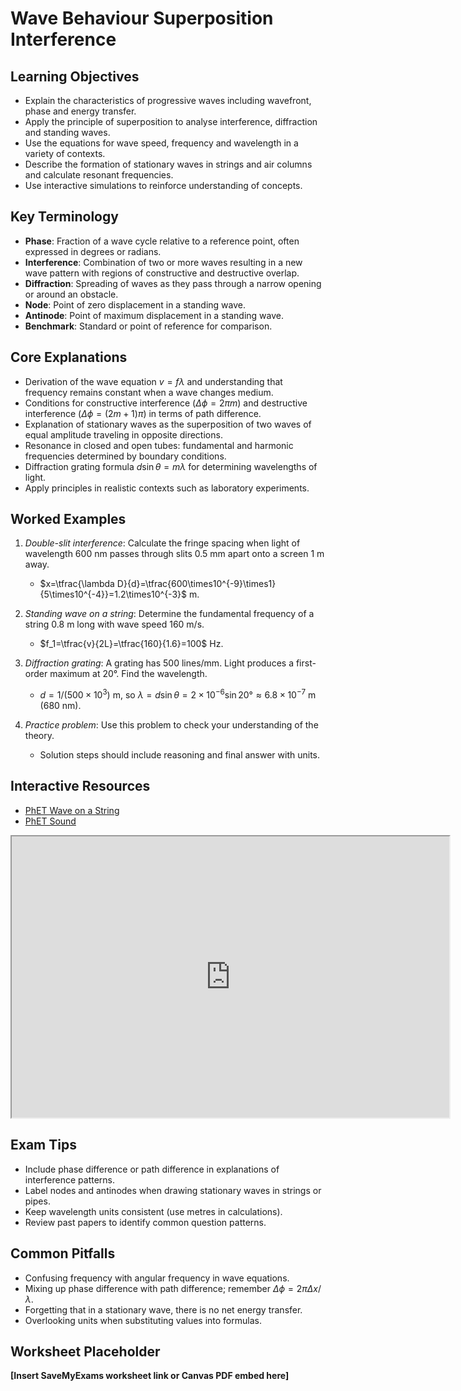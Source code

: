 # Wave Behaviour Superposition Interference

## Learning Objectives
- Explain the characteristics of progressive waves including wavefront, phase and energy transfer.
- Apply the principle of superposition to analyse interference, diffraction and standing waves.
- Use the equations for wave speed, frequency and wavelength in a variety of contexts.
- Describe the formation of stationary waves in strings and air columns and calculate resonant frequencies.
- Use interactive simulations to reinforce understanding of concepts.

## Key Terminology
- **Phase**: Fraction of a wave cycle relative to a reference point, often expressed in degrees or radians.
- **Interference**: Combination of two or more waves resulting in a new wave pattern with regions of constructive and destructive overlap.
- **Diffraction**: Spreading of waves as they pass through a narrow opening or around an obstacle.
- **Node**: Point of zero displacement in a standing wave.
- **Antinode**: Point of maximum displacement in a standing wave.
- **Benchmark**: Standard or point of reference for comparison.

## Core Explanations
- Derivation of the wave equation $v=f\lambda$ and understanding that frequency remains constant when a wave changes medium.
- Conditions for constructive interference ($\Delta\phi=2\pi m$) and destructive interference ($\Delta\phi=(2m+1)\pi$) in terms of path difference.
- Explanation of stationary waves as the superposition of two waves of equal amplitude traveling in opposite directions.
- Resonance in closed and open tubes: fundamental and harmonic frequencies determined by boundary conditions.
- Diffraction grating formula $d\sin\theta=m\lambda$ for determining wavelengths of light.
- Apply principles in realistic contexts such as laboratory experiments.

## Worked Examples
1. *Double-slit interference*: Calculate the fringe spacing when light of wavelength 600 nm passes through slits 0.5 mm apart onto a screen 1 m away.
   - $x=\tfrac{\lambda D}{d}=\tfrac{600\times10^{-9}\times1}{5\times10^{-4}}=1.2\times10^{-3}$ m.
2. *Standing wave on a string*: Determine the fundamental frequency of a string 0.8 m long with wave speed 160 m/s.
   - $f_1=\tfrac{v}{2L}=\tfrac{160}{1.6}=100$ Hz.
3. *Diffraction grating*: A grating has 500 lines/mm. Light produces a first-order maximum at 20°. Find the wavelength.
   - $d=1/(500\times10^3)$ m, so $\lambda=d\sin\theta=2\times10^{-6}\sin20°\approx6.8\times10^{-7}$ m (680 nm).

4. *Practice problem*: Use this problem to check your understanding of the theory.
   - Solution steps should include reasoning and final answer with units.
## Interactive Resources
- [PhET Wave on a String](https://phet.colorado.edu/en/simulation/wave-on-a-string)
- [PhET Sound](https://phet.colorado.edu/en/simulation/sound)
<iframe src="https://phet.colorado.edu/sims/html/wave-interference/latest/wave-interference_en.html" width="700" height="450" title="Interactive simulation" loading="lazy"></iframe>

## Exam Tips
- Include phase difference or path difference in explanations of interference patterns.
- Label nodes and antinodes when drawing stationary waves in strings or pipes.
- Keep wavelength units consistent (use metres in calculations).
- Review past papers to identify common question patterns.

## Common Pitfalls
- Confusing frequency with angular frequency in wave equations.
- Mixing up phase difference with path difference; remember $\Delta\phi=2\pi\Delta x/\lambda$.
- Forgetting that in a stationary wave, there is no net energy transfer.
- Overlooking units when substituting values into formulas.

## Worksheet Placeholder
**[Insert SaveMyExams worksheet link or Canvas PDF embed here]**

